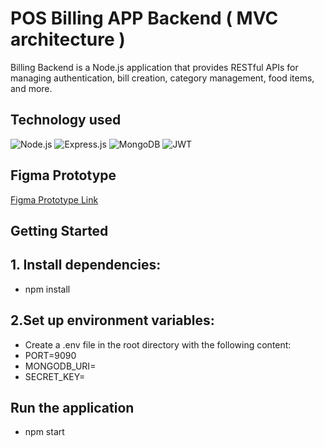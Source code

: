 # POS Billing APP Backend ( MVC architecture )

Billing Backend is a Node.js application that provides RESTful APIs for managing authentication, bill creation, category management, food items, and more.

## Technology used 

![Node.js](https://img.shields.io/badge/Node.js-43853D?style=for-the-badge&logo=node.js&logoColor=white)
![Express.js](https://img.shields.io/badge/Express.js-000000?style=for-the-badge&logo=express&logoColor=white)
![MongoDB](https://img.shields.io/badge/MongoDB-47A248?style=for-the-badge&logo=mongodb&logoColor=white)
![JWT](https://img.shields.io/badge/JWT-000000?style=for-the-badge&logo=json-web-tokens&logoColor=white)


## Figma Prototype

[Figma Prototype Link](https://www.figma.com/proto/yYvJfsa2CFdDxCVVH7RY9c/running?node-id=182-2)

## Getting Started

## 1. Install dependencies:
  - npm install

## 2.Set up environment variables:
- Create a .env file in the root directory with the following content:
- PORT=9090
- MONGODB_URI=<your-mongodb-uri>
- SECRET_KEY=<your-jwt-secret-key>

## Run the application
- npm start

